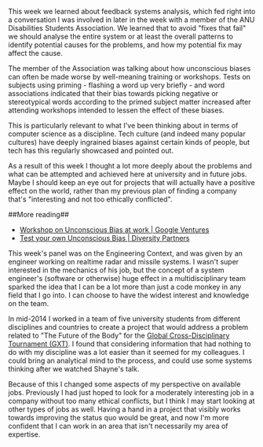 <!-- 
    COMP3530 Week 2 (Systems Thinking):
    Lesson: Analyse a system and identify potential causes for the problem, as well as how my potential fix may affect the cause.
    Proof: unconscious biases, discussion about bias training from the ANU Disabilities Student Association
    What it changes: Research unconscious biases more before running events around inclusion. Consider what effects a project will have before committing completely to it - even though they will find another engineer, having someone point out problems will bring it to light more than if no one does.
-->

This week we learned about feedback systems analysis, which fed right into a conversation I was involved in later in the week with a member of the ANU Disabilities Students Association. We learned that to avoid "fixes that fail" we should analyse the entire system or at least the overall patterns to identify potential causes for the problems, and how my potential fix may affect the cause.

The member of the Association was talking about how unconscious biases can often be made worse by well-meaning training or workshops. Tests on subjects using priming - flashing a word up very briefly - and word associations indicated that their bias towards picking negative or stereotypical words according to the primed subject matter increased after attending workshops intended to lessen the effect of these biases.

This is particularly relevant to what I've been thinking about in terms of computer science as a discipline. Tech culture (and indeed many popular cultures) have deeply ingrained biases against certain kinds of people, but tech has this regularly showcased and pointed out.

As a result of this week I thought a lot more deeply about the problems and what can be attempted and achieved here at university and in future jobs. Maybe I should keep an eye out for projects that will actually have a positive effect on the world, rather than my previous plan of finding a company that's "interesting and not too ethically conflicted".

##More reading##
- [Workshop on Unconscious Bias at work | Google Ventures](https://www.gv.com/lib/unconscious-bias-at-work)
- [Test your own Unconscious Bias | Diversity Partners](http://www.diversitypartners.com.au/test-your-own-unconscious-bias)

<!-- 
    COMP3530 Week 3 (Engineering Context):
    Lesson: Software engineers equipped with systems thinking and an awareness of context can be much, much more than codemonkies. I can choose to be the most multidisciplinary on the team.
    Proof: Mid 2014 Global Cross-Disciplinary Tournament. It was easier to consider problems and solutions that had nothing to do with computer science than I expected. As someone who had more experience with extended group projects than others, I could bring a lot to the table even in areas I had no experience in. It was also easier to rely on research to build an opinion than I had expected. (include video)
    What it changes: Changes my perspective on the jobs that are available in the market. Previously I had just hoped to look for a moderately interesting job in a company without too many ethical conflicts, but I think I may start looking at other types of jobs as well. Potentially research but it doesn't seem like a good place to be.
-->

This week's panel was on the Engineering Context, and was given by an engineer working on realtime radar and missile systems. I wasn't super interested in the mechanics of his job, but the concept of a system engineer's (software or otherwise) huge effect in a multidisciplinary team sparked the idea that I can be a lot more than just a code monkey in any field that I go into. I can choose to have the widest interest and knowledge on the team.

In mid-2014 I worked in a team of five university students from different disciplines and countries to create a project that would address a problem related to "The Future of the Body" for the [Global Cross-Disciplinary Tournament (GXT)](http://www.iaruni.org/gei/gxt). I found that considering information that had nothing to do with my discipline was a lot easier than it seemed for my colleagues. I could bring an analytical mind to the process, and could use some systems thinking after we watched Shayne's talk.

Because of this I changed some aspects of my perspective on available jobs. Previously I had just hoped to look for a moderately interesting job in a company without too many ethical conflicts, but I think I may start looking at other types of jobs as well. Having a hand in a project that visibly works towards improving the status quo would be great, and now I'm more confident that I can work in an area that isn't necessarily my area of expertise.

<!-- 
    COMP3530 Week 4 (Design thinking):
    Lesson: 
    Proof: 
    What it changes:
-->

<!-- 
    COMP3530 Week 5 (Systems Engineering):
    Lesson: 
    Proof: 
    What it changes:
-->